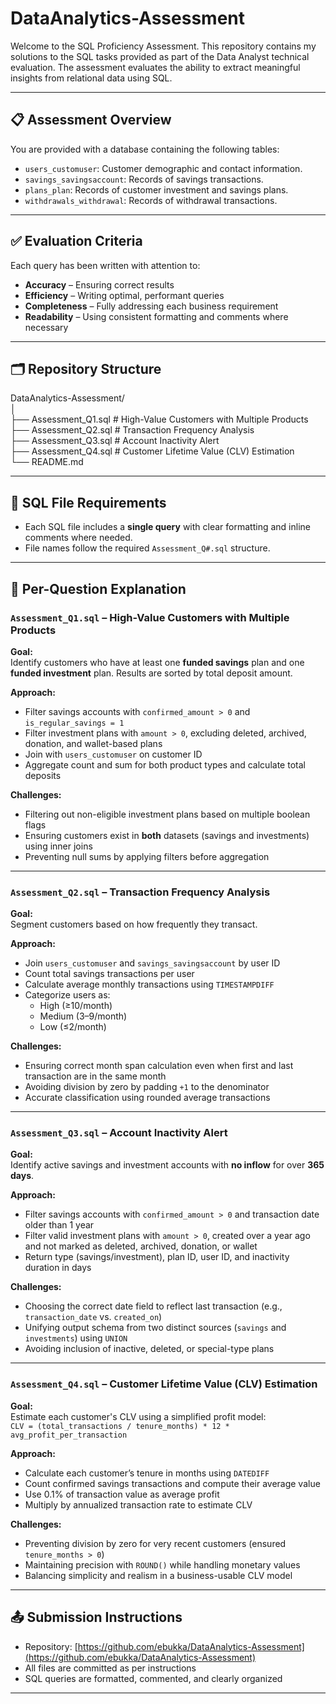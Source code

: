 # DataAnalytics-Assessment

Welcome to the SQL Proficiency Assessment. This repository contains my solutions to the SQL tasks provided as part of the Data Analyst technical evaluation. The assessment evaluates the ability to extract meaningful insights from relational data using SQL.

---

## 📋 Assessment Overview

You are provided with a database containing the following tables:

- `users_customuser`: Customer demographic and contact information.
- `savings_savingsaccount`: Records of savings transactions.
- `plans_plan`: Records of customer investment and savings plans.
- `withdrawals_withdrawal`: Records of withdrawal transactions.

---

## ✅ Evaluation Criteria

Each query has been written with attention to:

- **Accuracy** – Ensuring correct results
- **Efficiency** – Writing optimal, performant queries
- **Completeness** – Fully addressing each business requirement
- **Readability** – Using consistent formatting and comments where necessary

---

## 🗂 Repository Structure

DataAnalytics-Assessment/  
│  
├── Assessment_Q1.sql # High-Value Customers with Multiple Products  
├── Assessment_Q2.sql # Transaction Frequency Analysis  
├── Assessment_Q3.sql # Account Inactivity Alert  
├── Assessment_Q4.sql # Customer Lifetime Value (CLV) Estimation  
└── README.md  

---

## 📌 SQL File Requirements

- Each SQL file includes a **single query** with clear formatting and inline comments where needed.
- File names follow the required `Assessment_Q#.sql` structure.

---

## 🧠 Per-Question Explanation

### `Assessment_Q1.sql` – High-Value Customers with Multiple Products

**Goal:**  
Identify customers who have at least one **funded savings** plan and one **funded investment** plan. Results are sorted by total deposit amount.

**Approach:**  
- Filter savings accounts with `confirmed_amount > 0` and `is_regular_savings = 1`
- Filter investment plans with `amount > 0`, excluding deleted, archived, donation, and wallet-based plans
- Join with `users_customuser` on customer ID
- Aggregate count and sum for both product types and calculate total deposits

**Challenges:**  
- Filtering out non-eligible investment plans based on multiple boolean flags  
- Ensuring customers exist in **both** datasets (savings and investments) using inner joins  
- Preventing null sums by applying filters before aggregation

---

### `Assessment_Q2.sql` – Transaction Frequency Analysis

**Goal:**  
Segment customers based on how frequently they transact.

**Approach:**  
- Join `users_customuser` and `savings_savingsaccount` by user ID  
- Count total savings transactions per user  
- Calculate average monthly transactions using `TIMESTAMPDIFF`  
- Categorize users as:
  - High (≥10/month)
  - Medium (3–9/month)
  - Low (≤2/month)

**Challenges:**  
- Ensuring correct month span calculation even when first and last transaction are in the same month  
- Avoiding division by zero by padding `+1` to the denominator  
- Accurate classification using rounded average transactions

---

### `Assessment_Q3.sql` – Account Inactivity Alert

**Goal:**  
Identify active savings and investment accounts with **no inflow** for over **365 days**.

**Approach:**  
- Filter savings accounts with `confirmed_amount > 0` and transaction date older than 1 year  
- Filter valid investment plans with `amount > 0`, created over a year ago and not marked as deleted, archived, donation, or wallet  
- Return type (savings/investment), plan ID, user ID, and inactivity duration in days

**Challenges:**  
- Choosing the correct date field to reflect last transaction (e.g., `transaction_date` vs. `created_on`)  
- Unifying output schema from two distinct sources (`savings` and `investments`) using `UNION`  
- Avoiding inclusion of inactive, deleted, or special-type plans

---

### `Assessment_Q4.sql` – Customer Lifetime Value (CLV) Estimation

**Goal:**  
Estimate each customer's CLV using a simplified profit model:  
`CLV = (total_transactions / tenure_months) * 12 * avg_profit_per_transaction`

**Approach:**  
- Calculate each customer’s tenure in months using `DATEDIFF`  
- Count confirmed savings transactions and compute their average value  
- Use 0.1% of transaction value as average profit  
- Multiply by annualized transaction rate to estimate CLV

**Challenges:**  
- Preventing division by zero for very recent customers (ensured `tenure_months > 0`)  
- Maintaining precision with `ROUND()` while handling monetary values  
- Balancing simplicity and realism in a business-usable CLV model

---

## 📤 Submission Instructions

- Repository: [https://github.com/ebukka/DataAnalytics-Assessment](https://github.com/ebukka/DataAnalytics-Assessment)
- All files are committed as per instructions
- SQL queries are formatted, commented, and clearly organized

---

